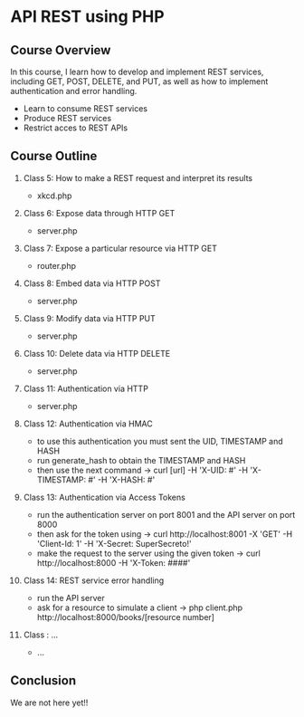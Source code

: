 # API REST using PHP

## Course Overview

In this course, I learn how to develop and implement REST services, including GET, POST, DELETE, and PUT, as well as how to implement authentication and error handling.

* Learn to consume REST services
* Produce REST services
* Restrict acces to REST APIs

## Course Outline

1. Class 5: How to make a REST request and interpret its results
    * xkcd.php

2. Class 6: Expose data through HTTP GET
    * server.php

3. Class 7: Expose a particular resource via HTTP GET
    * router.php

4. Class 8: Embed data via HTTP POST
    * server.php

5. Class 9: Modify data via HTTP PUT
    * server.php

6. Class 10: Delete data via HTTP DELETE
    * server.php

7. Class 11: Authentication via HTTP
    * server.php

8. Class 12: Authentication via HMAC
    * to use this authentication you must sent the UID, TIMESTAMP and HASH
    * run generate_hash to obtain the TIMESTAMP and HASH
    * then use the next command -> curl [url] -H 'X-UID: #' -H 'X-TIMESTAMP: #' -H 'X-HASH: #'

9. Class 13: Authentication via Access Tokens
    * run the authentication server on port 8001 and the API server on port 8000
    * then ask for the token using -> curl http://localhost:8001 -X 'GET' -H 'Client-Id: 1' -H 'X-Secret: SuperSecreto!'
    * make the request to the server using the given token -> curl http://localhost:8000 -H 'X-Token: ####'

10. Class 14: REST service error handling
    * run the API server
    * ask for a resource to simulate a client -> php client.php http://localhost:8000/books/[resource number]

11. Class : ...
    * ...

## Conclusion

We are not here yet!!